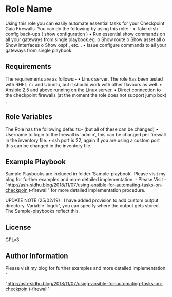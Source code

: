 Role Name
=========

Using this role you can easily automate essential tasks for your Checkpoint Gaia Firewalls. You can do the following by using this role: -
•	Take clish config back-ups ( show configuration )
•	Run essential show commands on all your gateways from single playbook.eg. 
        o	Show route 
        o	Show asset all 
        o	Show interfaces 
        o	Show ospf , etc… 
•	Issue configure commands to all your gateways from single playbook. 

Requirements
------------

The requirements are as follows:- 
•	Linux server. The role has been tested with RHEL 7+ and Ubuntu, but it should work with other flavours as well. 
•	Ansible 2.5 and above running on the Linux server. 
•	Direct connection to the checkpoint firewalls (at the moment the role does not support jump box) . 

Role Variables
--------------

The Role has the following defaults:- (but all of these can be changed) 
•	Username to login to the firewall is 'admin', this can be changed per firewall in the inventory file.
•	ssh port is 22, again if you are using a custom port this can be changed in the inventory file. 


Example Playbook
----------------

Sample Playbooks are included in folder 'Sample-playbook'. Please visit my blog for further examples and more detailed implementation: - 
Please Visit - "http://ash-sidhu.blog/2018/11/07/using-ansible-for-automating-tasks-on-checkpoin t-firewall" 
for more detailed implementation procedure.

UPDATE NOTE (25/02/19) : I have added provision to add custom output directory. Variable 'logdir', you can specify where the output gets stored. The Sample-playbooks reflect this.  


License
-------

GPLv3

Author Information
------------------

Please visit my blog for further examples and more detailed implementation: - 

"http://ash-sidhu.blog/2018/11/07/using-ansible-for-automating-tasks-on-checkpoin t-firewall"
